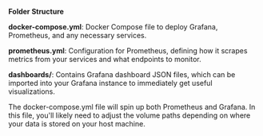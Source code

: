 
**Folder Structure**

**docker-compose.yml**: Docker Compose file to deploy Grafana, Prometheus, and any necessary services.

**prometheus.yml**: Configuration for Prometheus, defining how it scrapes metrics from your services and what endpoints to monitor.

**dashboards/**: Contains Grafana dashboard JSON files, which can be imported into your Grafana instance to immediately get useful visualizations.

The docker-compose.yml file will spin up both Prometheus and Grafana. In this file, you'll likely need to adjust the volume paths depending on where your data is stored on your host machine.
